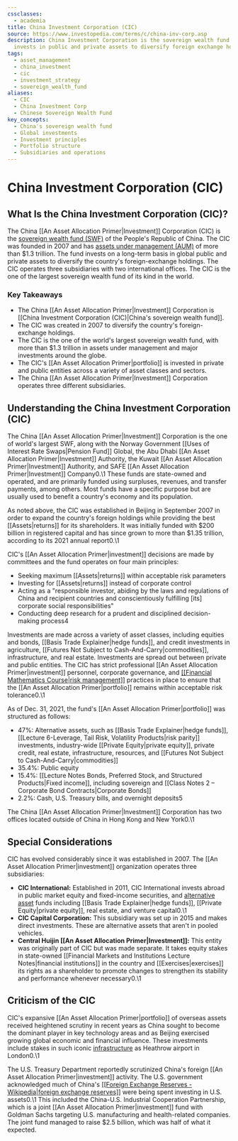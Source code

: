 ```yaml
---
cssclasses:
  - academia
title: China Investment Corporation (CIC)
source: https://www.investopedia.com/terms/c/china-inv-corp.asp
description: China Investment Corporation is the sovereign wealth fund of China that
  invests in public and private assets to diversify foreign exchange holdings.
tags:
  - asset_management
  - china_investment
  - cic
  - investment_strategy
  - sovereign_wealth_fund
aliases:
  - CIC
  - China Investment Corp
  - Chinese Sovereign Wealth Fund
key_concepts:
  - China's sovereign wealth fund
  - Global investments
  - Investment principles
  - Portfolio structure
  - Subsidiaries and operations
---
```


# China Investment Corporation (CIC)

## What Is the China Investment Corporation (CIC)?

The China [[An Asset Allocation Primer|Investment]] Corporation (CIC) is the [sovereign wealth fund (SWF)](https://www.investopedia.com/terms/s/sovereign_wealth_fund.asp) of the People's Republic of China. The CIC was founded in 2007 and has [assets under management (AUM)](https://www.investopedia.com/terms/a/aum.asp) of more than $1.3 trillion. The fund invests on a long-term basis in global public and private assets to diversify the country's foreign-exchange holdings. The CIC operates three subsidiaries with two international offices. The CIC is the one of the largest sovereign wealth fund of its kind in the world.

### Key Takeaways

- The China [[An Asset Allocation Primer|Investment]] Corporation is [[China Investment Corporation (CIC)|China's sovereign wealth fund]].
- The CIC was created in 2007 to diversify the country's foreign-exchange holdings.
- The CIC is the one of the world's largest sovereign wealth fund,  with more than $1.3 trillion in assets under management and major investments around the globe.
- The CIC's [[An Asset Allocation Primer|portfolio]] is invested in private and public entities across a variety of asset classes and sectors.
- The China [[An Asset Allocation Primer|Investment]] Corporation operates three different subsidiaries.

## Understanding the China Investment Corporation (CIC)

The China [[An Asset Allocation Primer|Investment]] Corporation is the one of world's largest SWF,  along with the Norway Government [[Uses of Interest Rate Swaps|Pension Fund]] Global,  the Abu Dhabi [[An Asset Allocation Primer|Investment]] Authority,  the Kuwait [[An Asset Allocation Primer|Investment]] Authority,  and SAFE [[An Asset Allocation Primer|Investment]] Company0.\1 These funds are state-owned and operated,  and are primarily funded using surpluses,  revenues,  and transfer payments,  among others. Most funds have a specific purpose but are usually used to benefit a country's economy and its population.

As noted above,  the CIC was established in Beijing in September 2007 in order to expand the country's foreign holdings while providing the best [[Assets|returns]] for its shareholders. It was initially funded with $200 billion in registered capital and has since grown to more than $1.35 trillion,  according to its 2021 annual report0.\1

CIC's [[An Asset Allocation Primer|investment]] decisions are made by committees and the fund operates on four main principles:

- Seeking maximum [[Assets|returns]] within acceptable risk parameters
- Investing for [[Assets|returns]] instead of corporate control
- Acting as a "responsible investor,  abiding by the laws and regulations of China and recipient countries and conscientiously fulfilling \[its\] corporate social responsibilities"
- Conducting deep research for a prudent and disciplined decision-making process4

Investments are made across a variety of asset classes,  including equities and bonds,  [[Basis Trade Explainer|hedge funds]],  and credit investments in agriculture,  [[Futures Not Subject to Cash-And-Carry|commodities]],  infrastructure,  and real estate. Investments are spread out between private and public entities. The CIC has strict professional [[An Asset Allocation Primer|investment]] personnel,  corporate governance,  and [[[Financial Mathematics Course|risk management]]](https://www.investopedia.com/terms/r/riskmanagement.asp) practices in place to ensure that the [[An Asset Allocation Primer|portfolio]] remains within acceptable risk tolerance0.\1

As of Dec. 31,  2021,  the fund's [[An Asset Allocation Primer|portfolio]] was structured as follows:

- 47%: Alternative assets,  such as [[Basis Trade Explainer|hedge funds]],  [[Lecture 6-Leverage, Tail Risk, Volatility Products|risk parity]] investments,  industry-wide [[Private Equity|private equity]],  private credit,  real estate,  infrastructure,  resources,  and [[Futures Not Subject to Cash-And-Carry|commodities]]
- 35.4%: Public equity
- 15.4%: [[Lecture Notes Bonds,  Preferred Stock,  and Structured Products|Fixed income]],  including sovereign and [[Class Notes 2 – Corporate Bond Contracts|Corporate Bonds]]
- 2.2%: Cash,  U.S. Treasury bills,  and overnight deposits5

The China [[An Asset Allocation Primer|Investment]] Corporation has two offices located outside of China in Hong Kong and New York0.\1

## Special Considerations

CIC has evolved considerably since it was established in 2007. The [[An Asset Allocation Primer|investment]] organization operates three subsidiaries:

- **CIC International:** Established in 2011,  CIC International invests abroad in public market equity and fixed-income securities,  and [alternative asset](https://www.investopedia.com/terms/a/alternative_investment.asp) funds including [[Basis Trade Explainer|hedge funds]],  [[Private Equity|private equity]],  real estate,  and venture capital0.\1
- **CIC Capital Corporation:** This subsidiary was set up in 2015 and makes direct investments. These are alternative assets that aren't in pooled vehicles.
- **Central Huijin [[An Asset Allocation Primer|Investment]]:** This entity was originally part of CIC but was made separate. It takes equity stakes in state-owned [[Financial Markets and Institutions Lecture Notes|financial institutions]] in the country and [[Exercises|exercises]] its rights as a shareholder to promote changes to strengthen its stability and performance whenever necessary0.\1

## Criticism of the CIC

CIC's expansive [[An Asset Allocation Primer|portfolio]] of overseas assets received heightened scrutiny in recent years as China sought to become the dominant player in key technology areas and as Beijing exercised growing global economic and financial influence. These investments include stakes in such iconic [infrastructure](https://www.investopedia.com/terms/i/infrastructure.asp) as Heathrow airport in London0.\1

The U.S. Treasury Department reportedly scrutinized China's foreign [[An Asset Allocation Primer|investment]] activity. The U.S. government acknowledged much of China's [[[Foreign Exchange Reserves - Wikipedia|foreign exchange reserves]]](https://www.investopedia.com/terms/f/foreign-exchange-reserves.asp) were being spent investing in U.S. assets0.\1 This included the China-U.S. Industrial Cooperation Partnership,  which is a joint [[An Asset Allocation Primer|investment]] fund with Goldman Sachs targeting U.S. manufacturing and health-related companies. The joint fund managed to raise $2.5 billion,  which was half of what it expected.